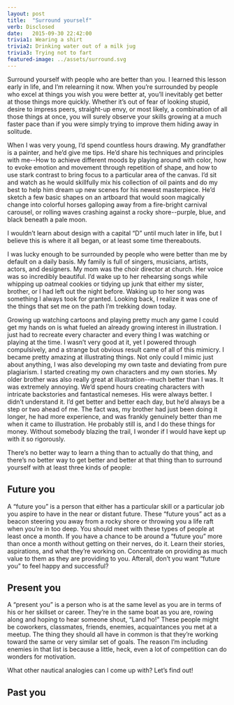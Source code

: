```yaml
---
layout: post
title:  "Surround yourself"
verb: Disclosed
date:   2015-09-30 22:42:00
trivia1: Wearing a shirt
trivia2: Drinking water out of a milk jug
trivia3: Trying not to fart
featured-image: ../assets/surround.svg
---
```


Surround yourself with people who are better than you. I learned this lesson early in life, and I’m relearning it now. When you’re surrounded by people who excel at things you wish you were better at, you’ll inevitably get better at those things more quickly. Whether it’s out of fear of looking stupid, desire to impress peers, straight-up envy, or most likely, a combination of all those things at once, you will surely observe your skills growing at a much faster pace than if you were simply trying to improve them hiding away in solitude.

When I was very young, I’d spend countless hours drawing. My grandfather is a painter, and he’d give me tips. He’d share his techniques and principles with me--How to achieve different moods by playing around with color, how to evoke emotion and movement through repetition of shape, and how to use stark contrast to bring focus to a particular area of the canvas. I’d sit and watch as he would skillfully mix his collection of oil paints and do my best to help him dream up new scenes for his newest masterpiece. He’d sketch a few basic shapes on an artboard that would soon magically change into colorful horses galloping away from a fire-bright carnival carousel, or rolling waves crashing against a rocky shore--purple, blue, and black beneath a pale moon.

I wouldn’t learn about design with a capital “D” until much later in life, but I believe this is where it all began, or at least some time thereabouts. 

I was lucky enough to be surrounded by people who were better than me by default on a daily basis. My family is full of singers, musicians, artists, actors, and designers. My mom was the choir director at church. Her voice was so incredibly beautiful. I’d wake up to her rehearsing songs while whipping up oatmeal cookies or tidying up junk that either my sister, brother, or I had left out the night before. Waking up to her song was something I always took for granted. Looking back, I realize it was one of the things that set me on the path I’m trekking down today.

Growing up watching cartoons and playing pretty much any game I could get my hands on is what fueled an already growing interest in illustration. I just had to recreate every character and every thing I was watching or playing at the time. I wasn’t very good at it, yet I powered through compulsively, and a strange but obvious result came of all of this mimicry. I became pretty amazing at illustrating things. Not only could I mimic just about anything, I was also developing my own taste and deviating from pure plagiarism. I started creating my own characters and my own stories. My older brother was also really great at illustration--much better than I was. It was extremely annoying. We’d spend hours creating characters with intricate backstories and fantastical nemeses. His were always better. I didn’t understand it. I’d get better and better each day, but he’d always be a step or two ahead of me. The fact was, my brother had just been doing it longer, he had more experience, and was frankly genuinely better than me when it came to illustration. He probably still is, and I do these things for money. Without somebody blazing the trail, I wonder if I would have kept up with it so rigorously.

There’s no better way to learn a thing than to actually do that thing, and there’s no better way to get better and better at that thing than to surround yourself with at least three kinds of people:

Future you
--------
A “future you” is a person that either has a particular skill or a particular job you aspire to have in the near or distant future. These “future yous” act as a beacon steering you away from a rocky shore or throwing you a life raft when you’re in too deep. You should meet with these types of people at least once a month. If you have a chance to be around a “future you” more than once a month without getting on their nerves, do it. Learn their stories, aspirations, and what they’re working on. Concentrate on providing as much value to them as they are providing to you. Afterall, don’t you want “future you” to feel happy and successful?

Present you
--------
A “present you” is a person who is at the same level as you are in terms of his or her skillset or career. They’re in the same boat as you are, rowing along and hoping to hear someone shout, “Land ho!” These people might be coworkers, classmates, friends, enemies, acquaintances you met at a meetup. The thing they should all have in common is that they’re working toward the same or very similar set of goals. The reason I’m including enemies in that list is because a little, heck, even a lot of competition can do wonders for motivation.

What other nautical analogies can I come up with? Let’s find out!

Past you
--------